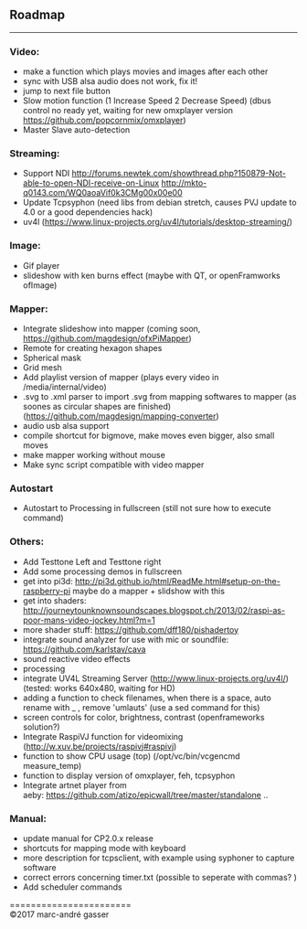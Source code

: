 ## Roadmap
**********

### Video: <br />
- make a function which plays movies and images after each other <br />
- sync with USB alsa audio does not work, fix it! <br />
- jump to next file button <br />
- Slow motion function (1 Increase Speed 2 Decrease Speed) (dbus control no ready yet, waiting for new omxplayer version https://github.com/popcornmix/omxplayer)<br />
- Master Slave auto-detection<br />

### Streaming: <br />
- Support NDI http://forums.newtek.com/showthread.php?150879-Not-able-to-open-NDI-receive-on-Linux http://mkto-q0143.com/WQ0aoaVif0k3CMg00x00e00 <br />
- Update Tcpsyphon (need libs from debian stretch, causes PVJ update to 4.0 or a good dependencies hack)
- uv4l (https://www.linux-projects.org/uv4l/tutorials/desktop-streaming/)

### Image: <br />
- Gif player <br />
- slideshow with ken burns effect (maybe with QT, or openFramworks ofImage)<br />

### Mapper: <br />
- Integrate slideshow into mapper (coming soon, https://github.com/magdesign/ofxPiMapper) <br />
- Remote for creating hexagon shapes <br />
- Spherical mask <br />
- Grid mesh <br />
- Add playlist version of mapper (plays every video in /media/internal/video) <br />
- .svg to .xml parser to import .svg from mapping softwares to mapper (as soones as circular shapes are finished) (https://github.com/magdesign/mapping-converter)
- audio usb alsa support<br />
- compile shortcut for bigmove, make moves even bigger, also small moves<br />
- make mapper working without mouse<br />
- Make sync script compatible with video mapper <br />

### Autostart
- Autostart to Processing in fullscreen (still not sure how to execute command)<br />

### Others:<br />
 
- Add Testtone Left and Testtone right  <br />
- Add some processing demos in fullscreen <br />
- get into pi3d: http://pi3d.github.io/html/ReadMe.html#setup-on-the-raspberry-pi maybe do a mapper + slidshow with this<br />
- get into shaders: http://journeytounknownsoundscapes.blogspot.ch/2013/02/raspi-as-poor-mans-video-jockey.html?m=1<br />
- more shader stuff: https://github.com/dff180/pishadertoy<br />
- integrate sound analyzer for use with mic or soundfile: https://github.com/karlstav/cava<br />
- sound reactive video effects<br />
- processing<br />
- integrate UV4L Streaming Server (http://www.linux-projects.org/uv4l/) (tested: works 640x480, waiting for HD)<br />
- adding a function to check filenames, when there is a space, auto rename with _ , remove 'umlauts' (use a sed command for this)<br />
- screen controls for color, brightness, contrast (openframeworks solution?) <br />
- Integrate RaspiVJ function for videomixing (http://w.xuv.be/projects/raspivj#raspivj) <br />
- function to show CPU usage (top) (/opt/vc/bin/vcgencmd measure_temp)
- function to display version of omxplayer, feh, tcpsyphon
- Integrate artnet player from aeby: https://github.com/atizo/epicwall/tree/master/standalone
..

### Manual: <br />

- update manual for CP2.0.x release <br />
- shortcuts for mapping mode with keyboard <br />
- more description for tcpsclient, with example using syphoner to capture software <br />
- correct errors concerning timer.txt (possible to seperate with commas? ) <br />
- Add scheduler commands <br />

=======================<br />
©2017 marc-andré gasser

